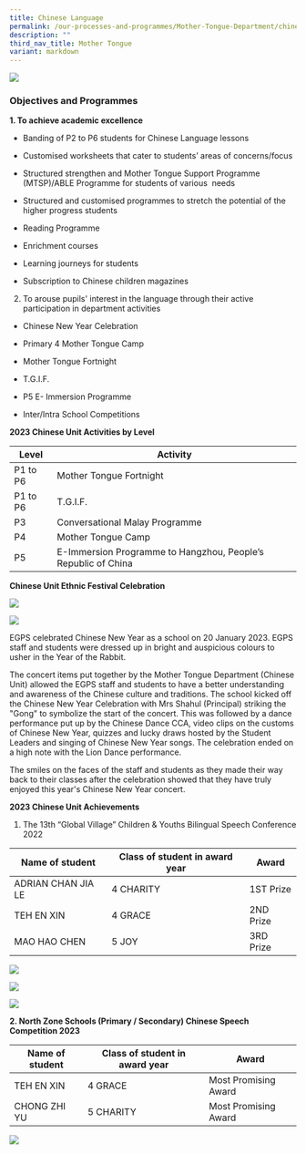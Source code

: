 ```yaml
---
title: Chinese Language
permalink: /our-processes-and-programmes/Mother-Tongue-Department/chinese-language/
description: ""
third_nav_title: Mother Tongue
variant: markdown
---
```

![](/images/Department%20Main%20Photos/img_3300.JPG)

### Objectives and Programmes

**1\. To achieve academic excellence**


*   Banding of P2 to P6 students for Chinese Language lessons
    
*   Customised worksheets that cater to students’ areas of concerns/focus
    
*   Structured strengthen and Mother Tongue Support Programme (MTSP)/ABLE Programme for students of various  needs
    
*   Structured and customised programmes to stretch the potential of the higher progress students
    
*   Reading Programme 
    
*   Enrichment courses
    
*   Learning journeys for students
    
*   Subscription to Chinese children magazines
    
2. To arouse pupils' interest in the language through their active participation in department activities 


*   Chinese New Year Celebration
    
*   Primary 4 Mother Tongue Camp
    
*   Mother Tongue Fortnight
    
*   T.G.I.F.
    
*   P5 E- Immersion Programme 
    
*   Inter/Intra School Competitions
    
**2023 Chinese Unit Activities by Level**




| Level | Activity |
| -------- | -------- |
| P1 to P6 | Mother Tongue Fortnight    | 
| P1 to P6 | T.G.I.F. |
| P3 | Conversational Malay Programme |
| P4 | Mother Tongue Camp |
| P5 | E-Immersion Programme to Hangzhou, People’s Republic of China |



**Chinese Unit Ethnic Festival Celebration**

![](/images/Department%20Photos/Mother%20Tongue/Chinese/chinese%20new%20year%202023%203.jpg)

![](/images/Department%20Photos/Mother%20Tongue/Chinese/chinese%20new%20year%202023%202.jpg)


EGPS celebrated Chinese New Year as a school on 20 January 2023. EGPS staff and students were dressed up in bright and auspicious colours to usher in the Year of the Rabbit.

The concert items put together by the Mother Tongue Department (Chinese Unit) allowed the EGPS staff and students to have a better understanding and awareness of the Chinese culture and traditions. The school kicked off the Chinese New Year Celebration with Mrs Shahul (Principal) striking the "Gong" to symbolize the start of the concert. This was followed by a dance performance put up by the Chinese Dance CCA, video clips on the customs of Chinese New Year, quizzes and lucky draws hosted by the Student Leaders and singing of Chinese New Year songs. The celebration ended on a high note with the Lion Dance performance.

The smiles on the faces of the staff and students as they made their way back to their classes after the celebration showed that they have truly enjoyed this year's Chinese New Year concert.

**2023 Chinese Unit Achievements**

1.  The 13th “Global Village” Children & Youths Bilingual Speech Conference 2022
    
| Name of student | Class of student in award year | Award |
| -------- | -------- | -------- |
|  ADRIAN CHAN JIA LE   |   4 CHARITY   |   1ST Prize   |
|   TEH EN XIN  |   4 GRACE   |   2ND Prize   |
|   MAO HAO CHEN  |   5 JOY   |   3RD Prize   |

![](/images/Department%20Photos/Mother%20Tongue/Chinese/img_4846.JPG)

![](/images/Department%20Photos/Mother%20Tongue/Chinese/img_4855.JPG)

![](/images/Department%20Photos/Mother%20Tongue/Chinese/img_4878.JPG)

**2. North Zone Schools (Primary / Secondary) Chinese Speech Competition 2023**

| Name of student | Class of student in award year | Award |
| -------- | -------- | -------- |
|   TEH EN XIN  |   4 GRACE   |   Most Promising Award   |
|   CHONG ZHI YU  |   5 CHARITY   |   Most Promising Award   |

![](/images/Department%20Photos/Mother%20Tongue/Chinese/img_4890.JPG)